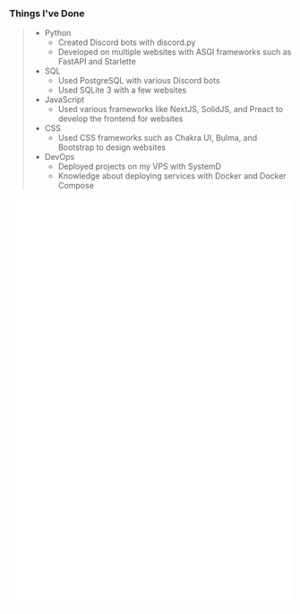 ### Things I've Done
> - Python
>   - Created Discord bots with discord.py
>   - Developed on multiple websites with ASGI frameworks such as FastAPI and Starlette
> - SQL
>   - Used PostgreSQL with various Discord bots
>   - Used SQLite 3 with a few websites
> - JavaScript
>   - Used various frameworks like NextJS, SolidJS, and Preact to develop the frontend for websites
> - CSS
>   - Used CSS frameworks such as Chakra UI, Bulma, and Bootstrap to design websites
> - DevOps
>   - Deployed projects on my VPS with SystemD
>   - Knowledge about deploying services with Docker and Docker Compose

![Metrics](https://github.com/meizuflux/meizuflux/blob/main/github-metrics.svg)
